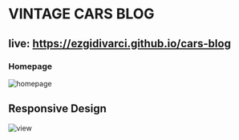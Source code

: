 # VINTAGE CARS BLOG
## live: https://ezgidivarci.github.io/cars-blog

### Homepage

![homepage](https://user-images.githubusercontent.com/60501258/114281135-59815080-9a45-11eb-9e3a-e4669bdd2eaa.png)

## Responsive Design
![view](https://user-images.githubusercontent.com/60501258/114281199-b41aac80-9a45-11eb-90a5-d33647d134ed.png)

